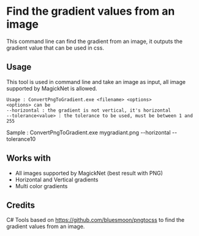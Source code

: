 # Find the gradient values from an image
This command line can find the gradient from an image, it outputs the gradient value that can be used in css.
## Usage
This tool is used in command line and take an image as input, all image supported by MagickNet is allowed.

    Usage : ConvertPngToGradient.exe <filename> <options>
    <options> can be
    --horizontal : the gradient is not vertical, it's horizontal
    --tolerance<value> : the tolerance to be used, must be between 1 and 255

Sample : ConvertPngToGradient.exe mygradiant.png --horizontal --tolerance10
## Works with

 - All images supported by MagickNet (best result with PNG)
 - Horizontal and Vertical gradients
 - Multi color gradients

## Credits
C# Tools based on https://github.com/bluesmoon/pngtocss to find the gradient values from an image.